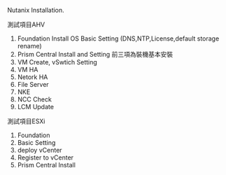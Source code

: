 Nutanix Installation.

測試項目AHV

1. Foundation Install OS
    Basic Setting (DNS,NTP,License,default storage rename) 
2. Prism Central Install and Setting
    前三項為裝機基本安裝
3. VM Create, vSwtich Setting 
4. VM HA 
5. Netork HA 
6. File Server
7. NKE
8. NCC Check
9. LCM Update

測試項目ESXi

1. Foundation
2. Basic Setting
3. deploy vCenter
4. Register to vCenter
5. Prism Central Install

